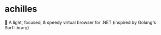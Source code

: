 # achilles
🌿 A light, focused, &amp; speedy virtual browser for .NET (inspired by Golang's Surf library)
